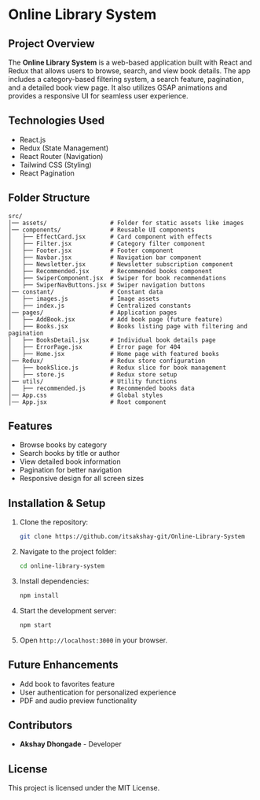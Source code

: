 # Online Library System

## Project Overview

The **Online Library System** is a web-based application built with React and Redux that allows users to browse, search, and view book details. The app includes a category-based filtering system, a search feature, pagination, and a detailed book view page. It also utilizes GSAP animations and provides a responsive UI for seamless user experience.

## Technologies Used

- React.js
- Redux (State Management)
- React Router (Navigation)
- Tailwind CSS (Styling)
- React Pagination

## Folder Structure

```
src/
│── assets/                  # Folder for static assets like images
│── components/              # Reusable UI components
│   ├── EffectCard.jsx       # Card component with effects
│   ├── Filter.jsx           # Category filter component
│   ├── Footer.jsx           # Footer component
│   ├── Navbar.jsx           # Navigation bar component
│   ├── Newsletter.jsx       # Newsletter subscription component
│   ├── Recommended.jsx      # Recommended books component
│   ├── SwiperComponent.jsx  # Swiper for book recommendations
│   ├── SwiperNavButtons.jsx # Swiper navigation buttons
│── constant/                # Constant data
│   ├── images.js            # Image assets
│   ├── index.js             # Centralized constants
│── pages/                   # Application pages
│   ├── AddBook.jsx          # Add book page (future feature)
│   ├── Books.jsx            # Books listing page with filtering and pagination
│   ├── BooksDetail.jsx      # Individual book details page
│   ├── ErrorPage.jsx        # Error page for 404
│   ├── Home.jsx             # Home page with featured books
│── Redux/                   # Redux store configuration
│   ├── bookSlice.js         # Redux slice for book management
│   ├── store.js             # Redux store setup
│── utils/                   # Utility functions
│   ├── recommended.js       # Recommended books data
│── App.css                  # Global styles
│── App.jsx                  # Root component
```

## Features

- Browse books by category
- Search books by title or author
- View detailed book information
- Pagination for better navigation
- Responsive design for all screen sizes

## Installation & Setup

1. Clone the repository:
   ```sh
   git clone https://github.com/itsakshay-git/Online-Library-System
   ```
2. Navigate to the project folder:
   ```sh
   cd online-library-system
   ```
3. Install dependencies:
   ```sh
   npm install
   ```
4. Start the development server:
   ```sh
   npm start
   ```
5. Open `http://localhost:3000` in your browser.

## Future Enhancements

- Add book to favorites feature
- User authentication for personalized experience
- PDF and audio preview functionality

## Contributors

- **Akshay Dhongade** - Developer

## License

This project is licensed under the MIT License.
